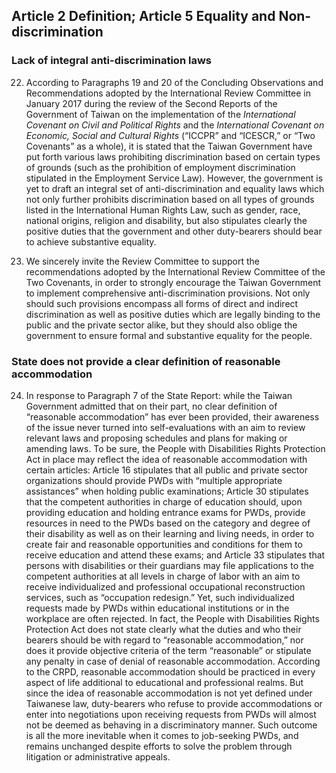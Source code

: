 ## Article 2 Definition; Article 5 Equality and Non-discrimination

### Lack of integral anti-discrimination laws

<ol start="22">
  <li><p>According to Paragraphs 19 and 20 of the Concluding Observations and Recommendations adopted by the International Review Committee in January 2017 during the review of the Second Reports of the Government of Taiwan on the implementation of the <em>International Covenant on Civil and Political Rights</em> and the <em>International Covenant on Economic, Social and Cultural Rights</em> (“ICCPR” and “ICESCR,” or “Two Covenants” as a whole), it is stated that the Taiwan Government have put forth various laws prohibiting discrimination based on certain types of grounds (such as the prohibition of employment discrimination stipulated in the Employment Service Law). However, the government is yet to draft an integral set of anti-discrimination and equality laws which not only further prohibits discrimination based on all types of grounds listed in the International Human Rights Law, such as gender, race, national origins, religion and disability, but also stipulates clearly the positive duties that the government and other duty-bearers should bear to achieve substantive equality.</p></li>

  <li><p>We sincerely invite the Review Committee to support the recommendations adopted by the International Review Committee of the Two Covenants, in order to strongly encourage the Taiwan Government to implement comprehensive anti-discrimination provisions. Not only should such provisions encompass all forms of direct and indirect discrimination as well as positive duties which are legally binding to the public and the private sector alike, but they should also oblige the government to ensure formal and substantive equality for the people.</p></li>
</ol>

### State does not provide a clear definition of reasonable accommodation

<ol start="24">
  <li><p>In response to Paragraph 7 of the State Report: while the Taiwan Government admitted that on their part, no clear definition of “reasonable accommodation” has ever been provided, their awareness of the issue never turned into self-evaluations with an aim to review relevant laws and proposing schedules and plans for making or amending laws. To be sure, the People with Disabilities Rights Protection Act in place may reflect the idea of reasonable accommodation with certain articles: Article 16 stipulates that all public and private sector organizations should provide PWDs with “multiple appropriate assistances” when holding public examinations; Article 30 stipulates that the competent authorities in charge of education should, upon providing education and holding entrance exams for PWDs, provide resources in need to the PWDs based on the category and degree of their disability as well as on their learning and living needs, in order to create fair and reasonable opportunities and conditions for them to receive education and attend these exams; and Article 33 stipulates that persons with disabilities or their guardians may file applications to the competent authorities at all levels in charge of labor with an aim to receive individualized and professional occupational reconstruction services, such as “occupation redesign.” Yet, such individualized requests made by PWDs within educational institutions or in the workplace are often rejected. In fact, the People with Disabilities Rights Protection Act does not state clearly what the duties and who their bearers should be with regard to “reasonable accommodation,” nor does it provide objective criteria of the term “reasonable” or stipulate any penalty in case of denial of reasonable accommodation. According to the CRPD, reasonable accommodation should be practiced in every aspect of life additional to educational and professional realms. But since the idea of reasonable accommodation is not yet defined under Taiwanese law, duty-bearers who refuse to provide accommodations or enter into negotiations upon receiving requests from PWDs will almost not be deemed as behaving in a discriminatory manner. Such outcome is all the more inevitable when it comes to job-seeking PWDs, and remains unchanged despite efforts to solve the problem through litigation or administrative appeals.</p></li>
</ol>
